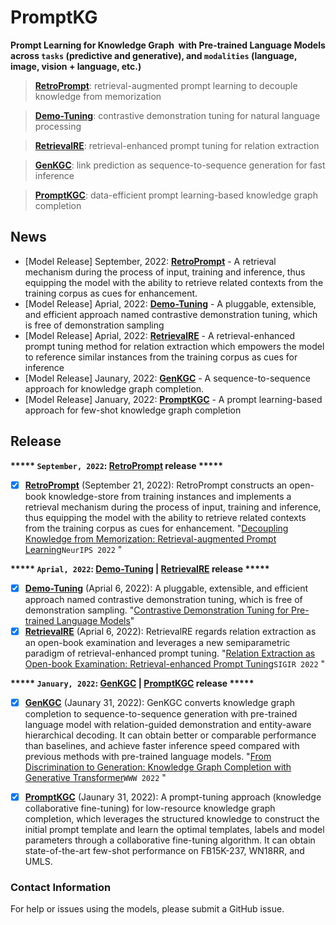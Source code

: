 # PromptKG

**Prompt Learning for Knowledge Graph  with Pre-trained Language Models across ```tasks``` (predictive and generative), and ```modalities``` (language, image, vision + language, etc.)**

<!--## Large-scale Knowledge Graph Construction with Prompting Across Tasks and Modalities-->

> [**RetroPrompt**](https://github.com/zjunlp/PromptKG/tree/main/research/RetroPrompt):  retrieval-augmented prompt learning to decouple knowledge from memorization

> [**Demo-Tuning**](https://github.com/zjunlp/PromptKG/tree/main/research/Demo-Tuning): contrastive demonstration tuning for natural language processing

> [**RetrievalRE**](https://github.com/zjunlp/PromptKG/tree/main/research/RetrievalRE): retrieval-enhanced prompt tuning for relation extraction

> [**GenKGC**](https://github.com/zjunlp/PromptKG/tree/main/research/GenKGC):  link prediction as sequence-to-sequence generation for fast inference

> [**PromptKGC**](https://github.com/zjunlp/PromptKG/tree/main/research/PromptKGC): data-efficient prompt learning-based knowledge graph completion


## News
- [Model Release] September, 2022: [**RetroPrompt**](https://github.com/zjunlp/PromptKG/tree/main/research/RetroPrompt) -  A retrieval mechanism during the process of input, training and inference, thus equipping the model with the ability to retrieve related contexts from the training corpus as cues for enhancement.
- [Model Release] Aprial, 2022: [**Demo-Tuning**](https://github.com/zjunlp/PromptKG/tree/main/research/Demo-Tuning) - A pluggable, extensible, and efficient approach named contrastive demonstration tuning, which is free of demonstration sampling
- [Model Release] Aprial, 2022: [**RetrievalRE**](https://github.com/zjunlp/PromptKG/tree/main/research/RetrievalRE) - A retrieval-enhanced prompt tuning method for relation extraction which empowers the model to reference similar instances from the training corpus as cues for inference
- [Model Release] Jaunary, 2022: [**GenKGC**](https://github.com/zjunlp/PromptKG/tree/main/research/GenKGC) - A sequence-to-sequence approach for knowledge graph completion.
- [Model Release] January, 2022: [**PromptKGC**](https://github.com/zjunlp/PromptKG/tree/main/research/PromptKGC) - A prompt learning-based approach for few-shot knowledge graph completion


## Release

**\*\*\*\*\* ```September, 2022```: [RetroPrompt](https://github.com/zjunlp/PromptKG/tree/main/research/RetroPrompt)  release \*\*\*\*\***

- [x] [**RetroPrompt**](https://github.com/zjunlp/PromptKG/tree/main/research/RetroPrompt) (September 21, 2022): RetroPrompt constructs an open-book knowledge-store from training instances and implements a retrieval mechanism during the process of input, training and inference, thus equipping the model with the ability to retrieve related contexts from the training corpus as cues for enhancement. "[Decoupling Knowledge from Memorization: Retrieval-augmented Prompt Learning](https://arxiv.org/pdf/2205.14704.pdf)```NeurIPS 2022``` "

**\*\*\*\*\* ```Aprial, 2022```: [Demo-Tuning](https://github.com/zjunlp/PromptKG/tree/main/research/Demo-Tuning) | [RetrievalRE](https://github.com/zjunlp/PromptKG/tree/main/research/RetrievalRE) release \*\*\*\*\***

- [x] [**Demo-Tuning**](https://github.com/zjunlp/PromptKG/tree/main/research/Demo-Tuning) (Aprial 6, 2022):  A pluggable, extensible, and efficient approach named contrastive demonstration tuning, which is free of demonstration sampling. "[Contrastive Demonstration Tuning for Pre-trained Language Models](https://arxiv.org/pdf/2204.04392.pdf)"
- [x] [**RetrievalRE**](https://github.com/zjunlp/PromptKG/tree/main/research/RetrievalRE) (Aprial 6, 2022): RetrievalRE regards relation extraction as an open-book examination and leverages a new semiparametric paradigm of retrieval-enhanced prompt tuning. "[Relation Extraction as Open-book Examination: Retrieval-enhanced Prompt Tuning](https://arxiv.org/pdf/2205.02355.pdf)```SIGIR 2022``` "

**\*\*\*\*\* ```January, 2022```: [GenKGC](https://github.com/zjunlp/PromptKG/tree/main/research/GenKGC) | [PromptKGC](https://github.com/zjunlp/PromptKG/tree/main/research/KnowCo-Tuning) release \*\*\*\*\***

- [x] [**GenKGC**](https://github.com/zjunlp/PromptKG/tree/main/research/GenKGC) (Jaunary 31, 2022): GenKGC converts knowledge graph completion to sequence-to-sequence generation with pre-trained language model with relation-guided demonstration and entity-aware hierarchical decoding. It can obtain better or comparable performance than baselines, and achieve faster inference speed compared with previous methods with pre-trained language models. "[From Discrimination to Generation: Knowledge Graph Completion with Generative Transformer](https://arxiv.org/pdf/2202.02113.pdf)```WWW 2022``` "
- [x] [**PromptKGC**](https://github.com/zjunlp/PromptKG/tree/main/research/PromptKGC) (Jaunary 31, 2022): A prompt-tuning approach (knowledge collaborative fine-tuning) for low-resource knowledge graph completion, which leverages the structured knowledge to construct the initial prompt template and learn the optimal templates, labels and model parameters through a collaborative fine-tuning algorithm.  It can obtain state-of-the-art few-shot performance on FB15K-237, WN18RR, and UMLS.




### Contact Information

For help or issues using the models, please submit a GitHub issue.
